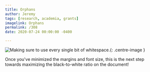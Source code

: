 ```yaml
---
title: Orphans
author: Jeremy
tags: [research, academia, grants]
imagelink: Orphans
permalink: /308
date: 2020-07-24 00:00:00 -0400

---
```

![Making sure to use every single bit of whitespace.](https://res.cloudinary.com/dh3hm8pb7/image/upload/c_scale,q_auto:best/v1535842782/Handwaving/Published/Orphans.png){: .centre-image }

Once you've minimized the margins and font size, this is the next step towards maximizing the black-to-white ratio on the document!
